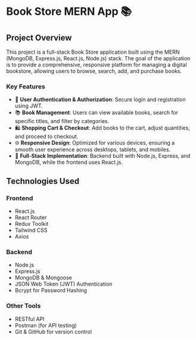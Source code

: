 
# Book Store MERN App 📚

## Project Overview

This project is a full-stack Book Store application built using the MERN (MongoDB, Express.js, React.js, Node.js) stack. The goal of the application is to provide a comprehensive, responsive platform for managing a digital bookstore, allowing users to browse, search, add, and purchase books.

### Key Features

- 🛒 **User Authentication & Authorization**: Secure login and registration using JWT.
- 📚 **Book Management**: Users can view available books, search for specific titles, and filter by categories.
- 🛍️ **Shopping Cart & Checkout**: Add books to the cart, adjust quantities, and proceed to checkout.
- 🌐 **Responsive Design**: Optimized for various devices, ensuring a smooth user experience across desktops, tablets, and mobiles.
- 🔄 **Full-Stack Implementation**: Backend built with Node.js, Express, and MongoDB, while the frontend uses React.js.
  
## Technologies Used

### Frontend
- React.js
- React Router
- Redux Toolkit
- Tailwind CSS
- Axios

### Backend
- Node.js
- Express.js
- MongoDB & Mongoose
- JSON Web Token (JWT) Authentication
- Bcrypt for Password Hashing

### Other Tools
- RESTful API
- Postman (for API testing)
- Git & GitHub for version control



